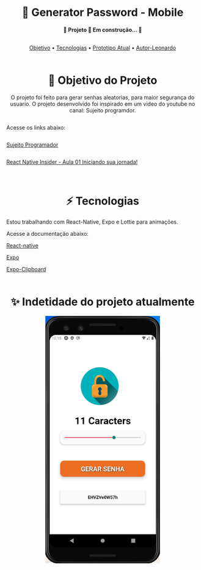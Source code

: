 
<h1 align="center">📱 Generator Password - Mobile</h1>
<h4 align="center" style="margin-bottom:30px"> 
	🚧  Projeto 🚀 Em construção...  🚧
</h4>
<p align="center">
 <a href="#objetivo">Objetivo</a> •
 <a href="#tecnologias">Tecnologias</a> •
 <a href="#image">Prototipo Atual</a> • 
 <a href="https://github.com/leouluz">Autor-Leonardo</a>
</p>

<div id="objetivo" style="margin-top:60px">
  <h1 align="center">🚀 Objetivo do Projeto</h1>
  <p align="center"> O projeto foi feito para gerar senhas aleatorias, para maior segurança do usuario.
  O projeto desenvolvido foi inspirado em um video do youtube no canal:
  Sujeito programdor.</p>
  <div style="display:flex; flex-direction:column" >
    <p>Acesse os links abaixo:</p>
    <p align="start">
      <a href="https://www.youtube.com/channel/UCLc5Bq2yfs-S3Zse3ZFRMEQ">Sujeito Programador</a>
    </p>
    <p align="start">
      <a href="https://www.youtube.com/watch?v=ZSV4fsaVTIs&list=LL&index=6&t=3658s&ab_channel=Sujeitoprogramador">React Native Insider - Aula 01 Iniciando sua jornada!</a>
    </p>
  </div>
  
</div>

<div id="tecnologias" style="margin-top:60px">
  <h1 align="center" >⚡️ Tecnologias</h1>
  <p align="start"> Estou trabalhando com React-Native, Expo e Lottie para animações. </p>
  <p>Acesse a documentação abaixo:</p>
  <p align="start">
    <a href="https://reactnative.dev/">React-native</a>
  </p>
  <p align="start">
    <a href="https://docs.expo.io/">Expo</a>
  </p>
  <p align="start">
    <a href="https://docs.expo.io/versions/latest/sdk/lottie/">Expo-Clipboard</a>
  </p>
</div>

<div id="image" style="margin-top:60px;">
  <h1 align="center">✨ Indetidade do projeto atualmente</h1>
  <div style="display:flex; flex-direction: row; justify-content: center;" >
    <img src="src/img/final.png" width="300"/>
  </div>
</div>
